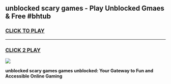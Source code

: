 
## unblocked scary games - Play Unblocked Gmaes & Free #bhtub
<h3>
<a href="https://news.freeplayer.one?title=unblocked_scary_games&ref=03M">CLICK TO PLAY</a></h3>
<hr>

<h3>
<a href="https://news.freeplayer.one?title=unblocked_scary_games&ref=03M">CLICK 2 PLAY</a>
  
</h3>

<a href="https://news.freeplayer.one?title=unblocked_scary_games&ref=03M"><img src="https://clearcache.store/games.png"></a>


**unblocked scary games games unblocked: Your Gateway to Fun and Accessible Online Gaming**
